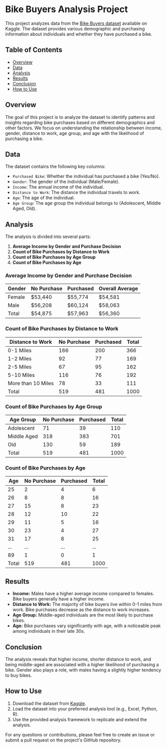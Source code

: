 # Bike Buyers Analysis Project

This project analyzes data from the [Bike Buyers dataset](https://www.kaggle.com/datasets/heeraldedhia/bike-buyers) available on Kaggle. The dataset provides various demographic and purchasing information about individuals and whether they have purchased a bike.

## Table of Contents
- [Overview](#overview)
- [Data](#data)
- [Analysis](#analysis)
- [Results](#results)
- [Conclusion](#conclusion)
- [How to Use](#how-to-use)

## Overview
The goal of this project is to analyze the dataset to identify patterns and insights regarding bike purchases based on different demographics and other factors. We focus on understanding the relationship between income, gender, distance to work, age group, and age with the likelihood of purchasing a bike.

## Data
The dataset contains the following key columns:
- `Purchased Bike`: Whether the individual has purchased a bike (Yes/No).
- `Gender`: The gender of the individual (Male/Female).
- `Income`: The annual income of the individual.
- `Distance to Work`: The distance the individual travels to work.
- `Age`: The age of the individual.
- `Age Group`: The age group the individual belongs to (Adolescent, Middle Aged, Old).

## Analysis
The analysis is divided into several parts:
1. **Average Income by Gender and Purchase Decision**
2. **Count of Bike Purchases by Distance to Work**
3. **Count of Bike Purchases by Age Group**
4. **Count of Bike Purchases by Age**

### Average Income by Gender and Purchase Decision

| Gender | No Purchase | Purchased | Overall Average |
|--------|-------------|-----------|-----------------|
| Female | $53,440     | $55,774   | $54,581         |
| Male   | $56,208     | $60,124   | $58,063         |
| Total  | $54,875     | $57,963   | $56,360         |

### Count of Bike Purchases by Distance to Work

| Distance to Work | No Purchase | Purchased | Total |
|------------------|-------------|-----------|-------|
| 0-1 Miles        | 166         | 200       | 366   |
| 1-2 Miles        | 92          | 77        | 169   |
| 2-5 Miles        | 67          | 95        | 162   |
| 5-10 Miles       | 116         | 76        | 192   |
| More than 10 Miles | 78        | 33        | 111   |
| Total            | 519         | 481       | 1000  |

### Count of Bike Purchases by Age Group

| Age Group  | No Purchase | Purchased | Total |
|------------|-------------|-----------|-------|
| Adolescent | 71          | 39        | 110   |
| Middle Aged| 318         | 383       | 701   |
| Old        | 130         | 59        | 189   |
| Total      | 519         | 481       | 1000  |

### Count of Bike Purchases by Age

| Age | No Purchase | Purchased | Total |
|-----|-------------|-----------|-------|
| 25  | 2           | 4         | 6     |
| 26  | 8           | 8         | 16    |
| 27  | 15          | 8         | 23    |
| 28  | 12          | 10        | 22    |
| 29  | 11          | 5         | 16    |
| 30  | 23          | 4         | 27    |
| 31  | 17          | 8         | 25    |
| ... | ...         | ...       | ...   |
| 89  | 1           | 0         | 1     |
| Total | 519       | 481       | 1000  |

## Results
- **Income:** Males have a higher average income compared to females. Bike buyers generally have a higher income.
- **Distance to Work:** The majority of bike buyers live within 0-1 miles from work. Bike purchases decrease as the distance to work increases.
- **Age Group:** Middle-aged individuals are the most likely to purchase bikes.
- **Age:** Bike purchases vary significantly with age, with a noticeable peak among individuals in their late 30s.

## Conclusion
The analysis reveals that higher income, shorter distance to work, and being middle-aged are associated with a higher likelihood of purchasing a bike. Gender also plays a role, with males having a slightly higher tendency to buy bikes.

## How to Use
1. Download the dataset from [Kaggle](https://www.kaggle.com/datasets/heeraldedhia/bike-buyers).
2. Load the dataset into your preferred analysis tool (e.g., Excel, Python, R).
3. Use the provided analysis framework to replicate and extend the analysis.

For any questions or contributions, please feel free to create an issue or submit a pull request on the project's GitHub repository.
